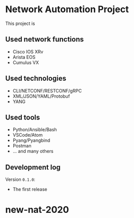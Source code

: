 # Network Automation Project
This project is
## Used network functions
- Cisco IOS XRv
- Arista EOS
- Cumulus VX
## Used technologies
- CLI/NETCONF/RESTCONF/gRPC
- XML/JSON/YAML/Protobuf
- YANG
## Used tools
- Python/Ansible/Bash
- VSCode/Atom
- Pyang/Pyangbind
- Postman
- ... and many others
## Development log
Version `0.1.0`:
- The first release
# new-nat-2020
